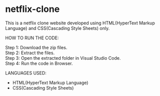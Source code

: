 # netflix-clone
This is a netflix clone website developed using HTML(HyperText Markup Language) and CSS(Cascading Style Sheets) only.

HOW TO RUN THE CODE:

Step 1: Download the zip files.
<br>
Step 2: Extract the files.
<br>
Step 3: Open the extracted folder in Visual Studio Code.
<br>
Step 4: Run the code in Browser.
<br>

LANGUAGES USED:

- HTML(HyperText Markup Language)
- CSS(Cascading Style Sheets)